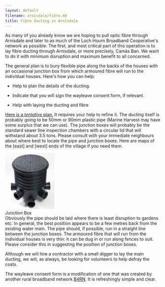 ```yaml
---
layout: default
filename: arnisdale/fibre.md
title: Fibre ducting in Arnisdale
---
```

As many of you already know we are hoping to pull optic fibre through
Arnisdale and later to as much of the Loch Hourn Broadband
Cooperative's network as possible.  The first, and most critical part
of this operation is  to lay fibre ducting through Arnisdale, or more
precisely, Camàs Ban.  We want to do it with minimum disruption and
maximum benefit to all concerned.  
 
The general plan is to bury flexible pipe along the backs of the
houses with an occasional junction box from which armoured fibre will run
to the individual houses. Here's how you can help:

* Help to plan the details of the ducting.

* Indicate that you will sign the wayleave consent form, if relevant.

* Help with laying the ducting and fibre

[Here is a *tentative* plan.](fiberplan+utilities.pdf)  It requires your help to
refine it.  The ducting itself is probably going to be 50mm or 90mm
plastic pipe (Marine Harvest may have some surplus that we can
use). The junction boxes will probably be the standard sewer line
inspection chambers with a circular lid that will withstand about 3.5
tons.  Please consult with your immediate neighbours about where best
to locate the pipe and junction boxes. Here are maps of the [east] and
[west] ends of the village if you need them.

<div class="image-float-right">
     <a href="inspection.jpg">
    <img src="inspection.jpg" width="160"
     alt="Inspection Chamber"/></a><br/>
    Junction Box
</div>
Obviously the pipe should be laid where there is least disruption to
gardens etc.  In general, the best position appears to be a few metres back
from the existing water main.  The pipe should, if possible,
run in a straight line between the junction boxes.  The armoured fibre
that will run from the individual houses is very thin: it can be dug
in or run along fences to suit.  Please consider this in suggesting the
position of junction boxes.

Although we will hire a contractor with a small digger to lay the main ducting, we
will, as always, be looking for volunteers to help defray the costs.

The wayleave consent form is a modification of one that was created by
another rural broadband network [B4RN]. It is refreshingly simple and clear.

[B4RN]:http://b4rn.org.uk/
